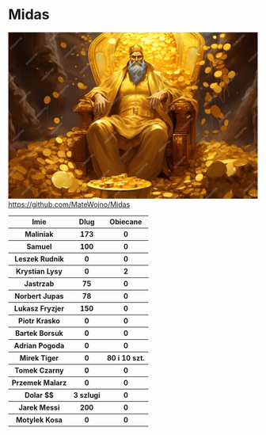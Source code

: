 # Midas
![](./midas.jpg)
https://github.com/MateWojno/Midas


<table>
<tr> 
<th> Imie</th>
<th> Dlug</th>
<th> Obiecane</th>
</tr>
<tr> 
<th>Maliniak</th>
<th>173</th>
<th>0</th>
</tr><tr> 
<th> Samuel</th>
<th> 100</th>
<th> 0</th>
</tr><tr> 
<th> Leszek Rudnik</th>
<th> 0</th>
<th> 0</th>
</tr><tr> 
<th> Krystian Lysy</th>
<th> 0</th>
<th> 2</th>
</tr><tr> 
<th> Jastrzab</th>
<th> 75</th>
<th> 0</th>
</tr><tr> 
<th> Norbert Jupas</th>
<th> 78</th>
<th> 0</th>
</tr><tr> 
<th> Lukasz Fryzjer</th>
<th> 150</th>
<th> 0</th>
</tr><tr> 
<th> Piotr Krasko</th>
<th> 0</th>
<th> 0</th>
</tr><tr> 
<th> Bartek Borsuk</th>
<th> 0</th>
<th> 0</th>
</tr><tr> 
<th> Adrian Pogoda</th>
<th> 0</th>
<th> 0</th> 
</tr><tr> 
<th> Mirek Tiger</th>
<th> 0</th>
<th> 80 i 10 szt.</th>
</tr><tr> 
<th> Tomek Czarny</th>
<th> 0</th>
<th> 0</th>
</tr><tr> 
<th> Przemek Malarz</th>
<th> 0</th>
<th> 0</th>
</tr><tr> 
<th> Dolar $$</th>
<th> 3 szlugi</th>
<th> 0</th>
</tr>
<tr> 
<th> Jarek Messi</th>
<th> 200</th>
<th> 0</th>
</tr>
<tr> 
<th> Motylek Kosa </th>
<th> 0</th>
<th> 0</th>
</tr>
</table>